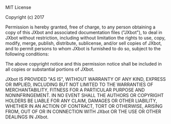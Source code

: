 MIT License

Copyright (c) 2017 

Permission is hereby granted, free of charge, to any person obtaining a copy
of this JXbot and associated documentation files ("JXbot"), to deal
in JXbot without restriction, including without limitation the rights
to use, copy, modify, merge, publish, distribute, sublicense, and/or sell
copies of JXbot, and to permit persons to whom JXbot is
furnished to do so, subject to the following conditions:

The above copyright notice and this permission notice shall be included in all
copies or substantial portions of JXbot.

JXbot IS PROVIDED "AS IS", WITHOUT WARRANTY OF ANY KIND, EXPRESS OR
IMPLIED, INCLUDING BUT NOT LIMITED TO THE WARRANTIES OF MERCHANTABILITY,
FITNESS FOR A PARTICULAR PURPOSE AND NONINFRINGEMENT. IN NO EVENT SHALL THE
AUTHORS OR COPYRIGHT HOLDERS BE LIABLE FOR ANY CLAIM, DAMAGES OR OTHER
LIABILITY, WHETHER IN AN ACTION OF CONTRACT, TORT OR OTHERWISE, ARISING FROM,
OUT OF OR IN CONNECTION WITH JXbot OR THE USE OR OTHER DEALINGS IN JXbot.
